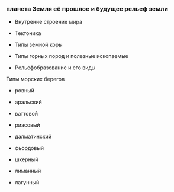 ### планета Земля её прошлое и будущее рельеф земли 



- Внутрение строение мира

- Тектоника

- Типы земной коры

- Типы горных пород и полезные ископаемые

- Рельефобразование и его виды

Типы морских берегов



- ровный

- аральский

- ваттовой

- риасовый

- далматинский

- фьордовый

- шхерный

- лиманный

- лагунный

